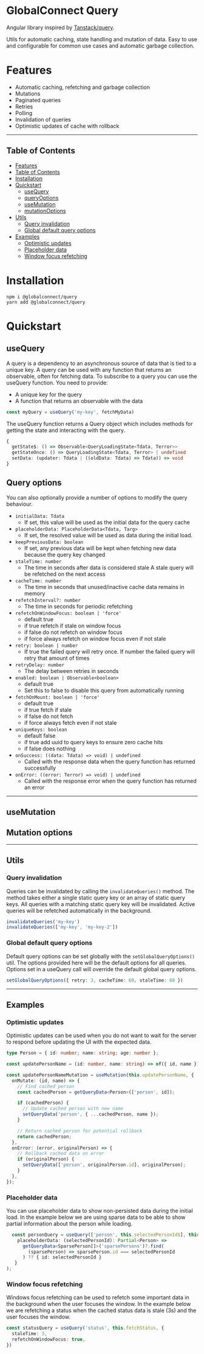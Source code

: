 # GlobalConnect Query

Angular library inspired by [Tanstack/query](https://github.com/tanstack/query).

Utils for automatic caching, state handling and mutation of data. Easy to use and configurable for common use cases and automatic garbage collection.

# Features

- Automatic caching, refetching and garbage collection
- Mutations
- Paginated queries
- Retries
- Polling
- Invalidation of queries
- Optimistic updates of cache with rollback

<hr />

## Table of Contents

- [Features](#features)
- [Table of Contents](#table-of-contents)
- [Installation](#installation)
- [Quickstart](#quickstart)
  - [useQuery](#usequery)
  - [queryOptions](#query-options)
  - [useMutation](#usemutation)
  - [mutationOptions](#mutation-options)
- [Utils](#utils)
  - [Query invalidation](#query-invalidation)
  - [Global default query options](#global-default-query-options)
- [Examples](#examples)
  - [Optimistic updates](#optimistic-updates)
  - [Placeholder data](#placeholder-data)
  - [Window focus refetching](#window-focus-refetching)

# Installation

```
npm i @globalconnect/query
yarn add @globalconnect/query
```

# Quickstart

## useQuery

A query is a dependency to an asynchronous source of data that is tied to a unique key. A query can be used with any function that returns an observable, often for fetching data. To subscribe to a query you can use the useQuery function. You need to provide:

- A unique key for the query
- A function that returns an observable with the data

```Typescript
const myQuery = useQuery('my-key', fetchMyData)
```

The useQuery function returns a Query object which includes methods for getting the state and interacting with the query.

```Typescript
{
  getState$: () => Observable<QueryLoadingState<Tdata, Terror>>
  getStateOnce: () => QueryLoadingState<Tdata, Terror> | undefined
  setData: (updater: Tdata | ((oldData: Tdata) => Tdata)) => void
}
```

## Query options

You can also optionally provide a number of options to modify the query behaviour.

- `initialData: Tdata`
  - If set, this value will be used as the initial data for the query cache
- `placeholderData: PlaceholderData<Tdata, Targ>`
  - If set, the resolved value will be used as data during the initial load.
- `keepPreviousData: boolean`
  - If set, any previous data will be kept when fetching new data because the query key changed
- `staleTime: number`
  - The time in seconds after data is considered stale
    A stale query will be refetched on the next access
- `cacheTime: number`
  - The time in seconds that unused/inactive cache data remains in memory
- `refetchInterval?: number`
  - The time in seconds for periodic refetching
- `refetchOnWindowFocus: boolean | 'force'`
  - default true
  - if true refetch if stale on window focus
  - if false do not refetch on window focus
  - if force always refetch on window focus even if not stale
- `retry: boolean | number`
  - If true the failed query will retry once. If number the failed query will retry that amount of times
- `retryDelay: number`
  - The delay between retries in seconds
- `enabled: boolean | Observable<boolean>`
  - default true
  - Set this to false to disable this query from automatically running
- `fetchOnMount: boolean | 'force'`
  - default true
  - if true fetch if stale
  - if false do not fetch
  - if force always fetch even if not stale
- `uniqueKeys: boolean`
  - default false
  - if true add uuid to query keys to ensure zero cache hits
  - if false does nothing
- `onSuccess: ((data: Tdata) => void) | undefined`
  - Called with the response data when the query function has returned successfully
- `onError: ((error: Terror) => void) | undefined`
  - Called with the response error when the query function has returned an error

<hr />

## useMutation

## Mutation options

<hr />

## Utils

### Query invalidation

Queries can be invalidated by calling the `invalidateQueries()` method. The method takes either a single static query key or an array of static query keys. All queries with a matching static query key will be invalidated. Active queries will be refetched automatically in the background.

```Typescript
invalidateQueries('my-key')
invalidateQueries(['my-key', 'my-key-2'])
```

### Global default query options

Default query options can be set globally with the `setGlobalQueryOptions()` util. The options provided here will be the default options for all queries. Options set in a useQuery call will override the default global query options.

```Typescript
setGlobalQueryOptions({ retry: 3, cacheTime: 60, staleTime: 60 })
```

<hr />

## Examples

### Optimistic updates

Optimistic updates can be used when you do not want to wait for the server to respond before updating the UI with the expected data.

```Typescript
type Person = { id: number; name: string; age: number };

const updatePersonName = (id: number, name: string) => of({ id, name });

const updatePersonNameMutation = useMutation(this.updatePersonName, {
  onMutate: (id, name) => {
    // Find cached person
    const cachedPerson = getQueryData<Person>(['person', id]);

    if (cachedPerson) {
      // Update cached person with new name
      setQueryData('person', { ...cachedPerson, name });
    }

    // Return cached person for potential rollback
    return cachedPerson;
  },
  onError: (error, originalPerson) => {
    // Rollback cached data on error
    if (originalPerson) {
      setQueryData(['person', originalPerson.id], originalPerson);
    }
  },
});
```

### Placeholder data

You can use placeholder data to show non-persisted data during the initial load. In the example below we are using sparse data to be able to show partial information about the person while loading.

```Typescript
  const personQuery = useQuery(['person', this.selectedPersonId$], this.fetchPerson, {
    placeholderData: (selectedPersonId): Partial<Person> =>
      getQueryData<SparsePerson[]>('sparsePersons')?.find(
        (sparsePerson) => sparsePerson.id === selectedPersonId
      ) ?? { id: selectedPersonId }
   }
);
```

### Window focus refetching

Windows focus refetching can be used to refetch some important data in the background when the user focuses the window. In the example below we are refetching a status when the cached status data is stale (3s) and the user focuses the window.

```Typescript
const statusQuery = useQuery('status', this.fetchStatus, {
  staleTime: 3,
  refetchOnWindowFocus: true,
})
```

